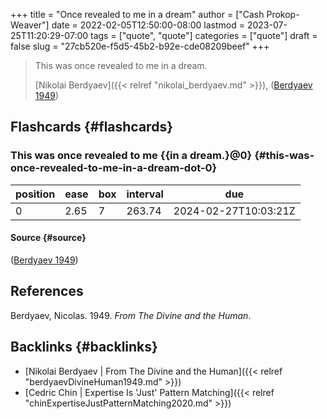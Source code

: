+++
title = "Once revealed to me in a dream"
author = ["Cash Prokop-Weaver"]
date = 2022-02-05T12:50:00-08:00
lastmod = 2023-07-25T11:20:29-07:00
tags = ["quote", "quote"]
categories = ["quote"]
draft = false
slug = "27cb520e-f5d5-45b2-b92e-cde08209beef"
+++

> This was once revealed to me in a dream.
>
> [Nikolai Berdyaev]({{< relref "nikolai_berdyaev.md" >}}), (<a href="#citeproc_bib_item_1">Berdyaev 1949</a>)


## Flashcards {#flashcards}


### This was once revealed to me {{in a dream.}@0} {#this-was-once-revealed-to-me-in-a-dream-dot-0}

| position | ease | box | interval | due                  |
|----------|------|-----|----------|----------------------|
| 0        | 2.65 | 7   | 263.74   | 2024-02-27T10:03:21Z |


#### Source {#source}

(<a href="#citeproc_bib_item_1">Berdyaev 1949</a>)

## References

<style>.csl-entry{text-indent: -1.5em; margin-left: 1.5em;}</style><div class="csl-bib-body">
  <div class="csl-entry"><a id="citeproc_bib_item_1"></a>Berdyaev, Nicolas. 1949. <i>From The Divine and the Human</i>.</div>
</div>


## Backlinks {#backlinks}

-   [Nikolai Berdyaev | From The Divine and the Human]({{< relref "berdyaevDivineHuman1949.md" >}})
-   [Cedric Chin | Expertise Is 'Just' Pattern Matching]({{< relref "chinExpertiseJustPatternMatching2020.md" >}})
